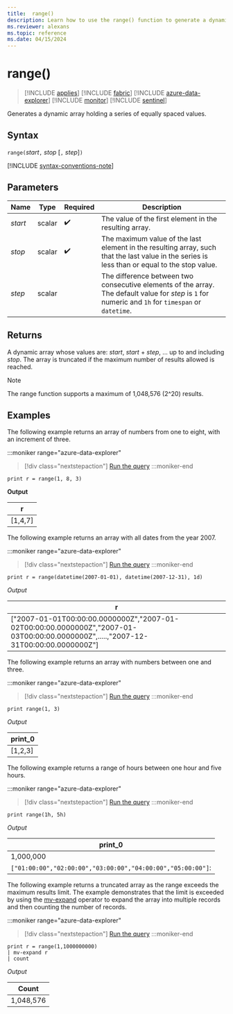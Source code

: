 ```yaml
---
title:  range()
description: Learn how to use the range() function to generate a dynamic array holding a series of equally spaced values.
ms.reviewer: alexans
ms.topic: reference
ms.date: 04/15/2024
---
```

# range()

> [!INCLUDE [applies](../includes/applies-to-version/applies.md)] [!INCLUDE [fabric](../includes/applies-to-version/fabric.md)] [!INCLUDE [azure-data-explorer](../includes/applies-to-version/azure-data-explorer.md)] [!INCLUDE [monitor](../includes/applies-to-version/monitor.md)] [!INCLUDE [sentinel](../includes/applies-to-version/sentinel.md)]

Generates a dynamic array holding a series of equally spaced values.

## Syntax

`range(`*start*`,` *stop* [`,` *step*]`)`

[!INCLUDE [syntax-conventions-note](../includes/syntax-conventions-note.md)]

## Parameters

|Name|Type|Required|Description|
|--|--|--|--|
|*start*|scalar| :heavy_check_mark:| The value of the first element in the resulting array. |
|*stop*|scalar| :heavy_check_mark:| The maximum value of the last element in the resulting array, such that the last value in the series is less than or equal to the stop value. |
|*step*|scalar||The difference between two consecutive elements of the array. The default value for *step* is `1` for numeric and `1h` for `timespan` or `datetime`.|

## Returns

A dynamic array whose values are: *start*, *start* + *step*, ... up to and including *stop*. The array is truncated if the maximum number of results allowed is reached.  

> [!NOTE]
> The range function supports a maximum of 1,048,576 (2^20) results.

## Examples

The following example returns an array of numbers from one to eight, with an increment of three.

:::moniker range="azure-data-explorer"
> [!div class="nextstepaction"]
> <a href="https://dataexplorer.azure.com/clusters/help/databases/Samples?query=H4sIAAAAAAAAAysoyswrUShSsFUoSsxLT9Uw1FGw0FEw1gQAs67sWxgAAAA%3D" target="_blank">Run the query</a>
:::moniker-end

```kusto
print r = range(1, 8, 3)
```

**Output**

|r  |
|---------|
| [1,4,7] |

The following example returns an array with all dates from the year 2007.

:::moniker range="azure-data-explorer"
> [!div class="nextstepaction"]
> <a href="https://dataexplorer.azure.com/clusters/help/databases/Samples?query=H4sIAAAAAAAAAysoyswrUShSsFUoSsxLT9VISSxJLcnMTdUwMjAw1zUwBCJNHQVUUUMjXWOQqGGKJgDOx0s4PwAAAA%3D%3D" target="_blank">Run the query</a>
:::moniker-end

```kusto
print r = range(datetime(2007-01-01), datetime(2007-12-31), 1d)
```

*Output*

|r|
|---|
|["2007-01-01T00:00:00.0000000Z","2007-01-02T00:00:00.0000000Z","2007-01-03T00:00:00.0000000Z",.....,"2007-12-31T00:00:00.0000000Z"]|

The following example returns an array with numbers between one and three.

:::moniker range="azure-data-explorer"
> [!div class="nextstepaction"]
> <a href="https://dataexplorer.azure.com/clusters/help/databases/Samples?query=H4sIAAAAAAAAAysoyswrUShKzEtP1TDUUTDWBACGRU%2F4EQAAAA%3D%3D" target="_blank">Run the query</a>
:::moniker-end

```kusto
print range(1, 3)
```
*Output*

|print_0|
|---|
|[1,2,3]|

The following example returns a range of hours between one hour and five hours.

:::moniker range="azure-data-explorer"
> [!div class="nextstepaction"]
> <a href="https://dataexplorer.azure.com/clusters/help/databases/Samples?query=H4sIAAAAAAAAAysoyswrUShKzEtP1TDM0FEwzdAEAL8eicMTAAAA" target="_blank">Run the query</a>
:::moniker-end

```kusto
print range(1h, 5h)
```

*Output*

|print_0|
|---|
|1,000,000|
|`["01:00:00","02:00:00","03:00:00","04:00:00","05:00:00"]`:|

The following example returns a truncated array as the range exceeds the maximum results limit. The example demonstrates that the limit is exceeded by using the [mv-expand](mv-expand-operator.md) operator to expand the array into multiple records and then counting the number of records.

:::moniker range="azure-data-explorer"
> [!div class="nextstepaction"]
> <a href="https://dataexplorer.azure.com/clusters/help/databases/Samples?query=H4sIAAAAAAAAAysoyswrUShSsFUoSsxLT9Uw1DE0gAFNBV6uGoXcMt3UioLEvBSgKhA%2FOb80rwQAsKWN4TcAAAA%3D
" target="_blank">Run the query</a>
:::moniker-end

```kusto
print r = range(1,1000000000) 
| mv-expand r 
| count
```

*Output*

|Count|
|---|
|1,048,576|

